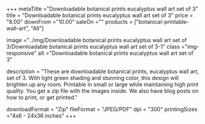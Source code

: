+++
metaTitle ="Downloadable botanical prints eucalyptus wall art set of 3"
title = "Downloadable botanical prints eucalyptus wall art set of 3"
price = "8.00"
downFrom ="10.00"
saleOn =""
products = ["botanical-printable-wall-art", "All"]

image ="../img/Downloadable botanical prints eucalyptus wall art set of 3/Downloadable botanical prints eucalyptus wall art set of 3-1"
class ="img-responsive"
alt ="Downloadable botanical prints eucalyptus wall art set of 3"

description = "These are downloadable botanical prints, eucalyptus wall art, set of 3. With light green shading and stunning color, this design will brighten up any room. Printable in small or large while maintaining high print quality. You get a zip file with the images inside. We also have blog posts on how to print, or get printed."

downloadFormat = "Zip"
fileFormat = "JPEG/PDF"
dpi = "300"
printingSizes ="4x6 - 24x36 inches"
+++